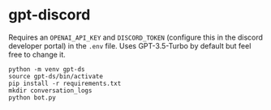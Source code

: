 # gpt-discord

Requires an `OPENAI_API_KEY` and `DISCORD_TOKEN` (configure this in the discord developer portal) in the `.env` file.
Uses GPT-3.5-Turbo by default but feel free to change it.
```
python -m venv gpt-ds
source gpt-ds/bin/activate
pip install -r requirements.txt
mkdir conversation_logs
python bot.py
```

